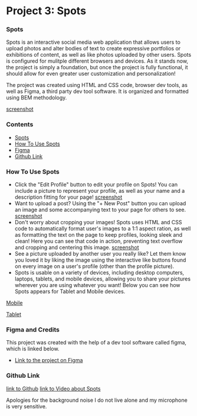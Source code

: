 # Project 3: Spots

### Spots

Spots is an interactive social media web application that allows users to upload photos and alter bodies of text to create expressive portfolios or exhibitions of content, as well as like photos uploaded by other users. Spots is configured for mulitple different browsers and devices. As it stands now, the project is simply a foundation, but once the project is fully functional, it should allow for even greater user customization and personalization!

The project was created using HTML and CSS code, browser dev tools, as well as Figma, a third party dev tool software. It is organized and formatted using BEM methodology.

[screenshot](<images/Screenshot%20(508).png>)

### Contents

- [Spots](#spots)
- [How To Use Spots](#how-to-use-spots)
- [Figma](#figma-and-credits)
- [Github Link](#github-link)

### How To Use Spots

- Click the "Edit Profile" button to edit your profile on Spots! You can include a picture to represent your profile, as well as your name and a description fitting for your page!
  [screenshot](<images/Screenshot%20(510).png>)
- Want to upload a post? Using the "+ New Post" button you can upload an image and some accompanying text to your page for others to see.
  [screenshot](<images/Screenshot%20(509).png>)
- Don't worry about cropping your images! Spots uses HTML and CSS code to automatically format user's images to a 1:1 aspect ration, as well as formatting the text on the page to keep profiles, looking sleek and clean! Here you can see that code in action, preventing text overflow and cropping and centering this image.
  [screenshot](<images/Screenshot%20(507).png>)
- See a picture uploaded by another user you really like? Let them know you loved it by liking the image using the interactive like buttons found on every image on a user's profile (other than the profile picture).
- Spots is usable on a variety of devices, including desktop computers, laptops, tablets, and mobile devices, allowing you to share your pictures wherever you are using whatever you want! Below you can see how Spots appears for Tablet and Mobile devices.

[Mobile](<images/Screenshot%20(511).png>)

[Tablet](<images/Screenshot%20(513).png>)

### Figma and Credits

This project was created with the help of a dev tool software called figma, which is linked below.

- [Link to the project on Figma](https://www.figma.com/file/BBNm2bC3lj8QQMHlnqRsga/Sprint-3-Project-%E2%80%94-Spots?type=design&node-id=2%3A60&mode=design&t=afgNFybdorZO6cQo-1)

### Github Link

[link to Github](https://github.com/Bosh512/se_project_spots)
[link to Video about Spots](https://drive.google.com/file/d/1BpZferw6diL9-pOeQKIF9ZSKLEvmj_0f/view?usp=sharing)

Apologies for the background noise I do not live alone and my microphone is very sensitive.

